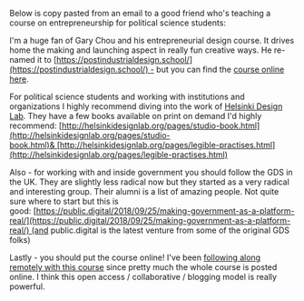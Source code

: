 ---
---

Below is copy pasted from an email to a good friend who's teaching a course on entrepreneurship for political science students:

I'm a huge fan of Gary Chou and his entrepreneurial design course. It drives home the making and launching aspect in really fun creative ways. He re-named it to [https://postindustrialdesign.school/](https://postindustrialdesign.school/) - but you can find the [course online here](https://docs.google.com/document/d/19Zlq4nQ5BgR-dkOKGqLua7fLkblcLksCNeHnJPkQlvQ/edit).

For political science students and working with institutions and organizations I highly recommend diving into the work of [Helsinki Design Lab](http://helsinkidesignlab.org/). They have a few books available on print on demand I'd highly recommend: [http://helsinkidesignlab.org/pages/studio-book.html](http://helsinkidesignlab.org/pages/studio-book.html)& [http://helsinkidesignlab.org/pages/legible-practises.html](http://helsinkidesignlab.org/pages/legible-practises.html)

Also - for working with and inside government you should follow the GDS in the UK. They are slightly less radical now but they started as a very radical and interesting group. Their alumni is a list of amazing people. Not quite sure where to start but this is good: [https://public.digital/2018/09/25/making-government-as-a-platform-real/](https://public.digital/2018/09/25/making-government-as-a-platform-real/) (and public.digital is the latest venture from some of the original GDS folks)

Lastly - you should put the course online! I've been [following along remotely with this course](http://www.wordsinspace.net/mapsmedia/fall2018/) since pretty much the whole course is posted online. I think this open access / collaborative / blogging model is really powerful.